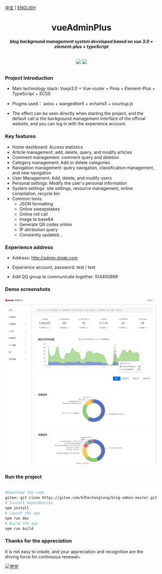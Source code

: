 
<div><a href="https://github.com/esplori/vueAdminPlus/blob/master/README.md">中文</a>  |  <a href="https://github.com/esplori/vueAdminPlus/blob/master/README.en.md">ENGLISH</a></div>

<h1 align="center" style=" font-weight: bold;">vueAdminPlus</h1>
<h5 align="center">blog background management system developed based on vue 3.0 + element-plus + typeScript</h5>


<p align="center" style="padding:10px">
	<a href="https://gitee.com/kfhechenglong/blog-admin-master.git"><img src="https://gitee.com/wilkwo/vueAdmin/badge/star.svg?theme=dark"></a>
	<a href="https://gitee.com/kfhechenglong/blog-admin-master.git"><img src="https://gitee.com/wilkwo/vueAdmin/badge/fork.svg?theme=dark"></a>
</p>


### Project Introduction

- Main technology stack: Vuejs3.0 + Vue-router + Pinia + Element-Plus + TypeScript + SCSS

- Plugins used： axios + wangeditor5 + echarts5 + countup.js

- The effect can be seen directly when starting the project, and the default call is the background management interface of the official website, and you can log in with the experience account.


### Key features


- Home dashboard: Access statistics
- Article management: add, delete, query, and modify articles
- Comment management: comment query and deletion
- Category management: Add or delete categories
- Navigation management: query navigation, classification management, and new navigation
- User Management: Add, delete, and modify users
- Personal settings: Modify the user's personal information
- System settings: site settings, resource management, online compilation, recycle bin
- Common tools:
	- JSON formatting
	- Online sweepstakes
	- Online roll call
	- Image to base64
	- Generate QR codes online
	- IP attribution query
	- Constantly updated...


### Experience address


- Address: http://admin.dsiab.com

- Experience account, password: test / test
  
- Add QQ group to communicate together: 514450699



### Demo screenshots


<img src="./src/assets/images/screenshot.png" alt="赞赏" width="500px" />



### Run the project



``` bash

#Download the code
gitee: git clone https://gitee.com/kfhechenglong/blog-admin-master.git
# Install dependencies
npm install
# Launch the app 
npm run dev
# Build the app
npm run build

```

### Thanks for the appreciation


It is not easy to create, and your appreciation and recognition are the driving force for continuous renewal~

<img src="./src/assets/images/donate.jpeg" alt="赞赏" width="200px" />